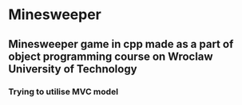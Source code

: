 # Minesweeper

## Minesweeper game in cpp made as a part of object programming course on Wroclaw University of Technology

### Trying to utilise MVC model

